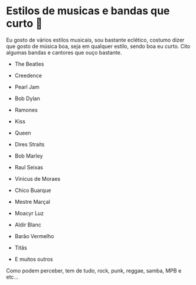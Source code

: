 # Estilos de musicas e bandas que curto :musical_note:	

Eu gosto de vários estilos musicais, sou bastante eclético, costumo dizer que gosto de música boa, seja em qualquer estilo, sendo boa eu curto. Cito algumas bandas e cantores que ouço bastante.

- The Beatles

- Creedence
- Pearl Jam
- Bob Dylan
- Ramones
- Kiss
- Queen
- Dires Straits
- Bob Marley
- Raul Seixas
- Vinicus de Moraes
- Chico Buarque
- Mestre Marçal
- Moacyr Luz
- Aldir Blanc
- Barão Vermelho
- Titãs
- E muitos outros

Como podem perceber, tem de tudo, rock, punk, reggae, samba, MPB e etc...